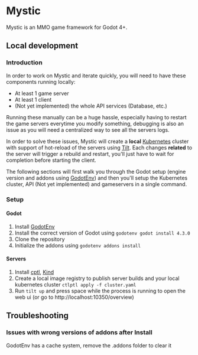 # Mystic

Mystic is an MMO game framework for Godot 4+.

## Local development

### Introduction

In order to work on Mystic and iterate quickly, you will need to have these components running locally:

- At least 1 game server
- At least 1 client
- (Not yet implemented) the whole API services (Database, etc.)

Running these manually can be a huge hassle, especially having to restart the game servers everytime you modify something, debugging is also an issue as you will need a centralized way to see all the servers logs.

In order to solve these issues, Mystic will create a **local** [Kubernetes](https://kubernetes.io/) cluster with support of hot-reload of the servers using [Tilt](https://docs.tilt.dev). Each changes **related** to the server will trigger a rebuild and restart, you'll just have to wait for completion before starting the client.

The following sections will first walk you through the Godot setup (engine version and addons using [GodotEnv](https://github.com/chickensoft-games/GodotEnv/)) and then you'll setup the Kubernetes cluster, API (Not yet implemented) and gameservers in a single command.

### Setup

#### Godot

1. Install [GodotEnv](https://github.com/chickensoft-games/GodotEnv/)
2. Install the correct version of Godot using `godotenv godot install 4.3.0`
3. Clone the repository
4. Initialize the addons using `godotenv addons install`

#### Servers

1. Install [cptl](https://github.com/tilt-dev/ctlptl), [Kind](https://kind.sigs.k8s.io)
2. Create a local image registry to publish server builds and your local kubernetes cluster `ctlptl apply -f cluster.yaml`
3. Run `tilt up` and press space while the process is running to open the web ui (or go to http://localhost:10350/overview)

## Troubleshooting

### Issues with wrong versions of addons after Install

GodotEnv has a cache system, remove the .addons folder to clear it
